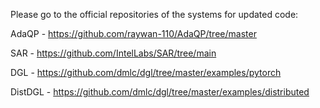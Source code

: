 Please go to the official repositories of the systems for updated code:

AdaQP - https://github.com/raywan-110/AdaQP/tree/master

SAR - https://github.com/IntelLabs/SAR/tree/main

DGL - https://github.com/dmlc/dgl/tree/master/examples/pytorch

DistDGL - https://github.com/dmlc/dgl/tree/master/examples/distributed
